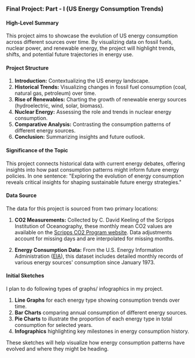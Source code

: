 ### Final Project: Part - I (US Energy Consumption Trends)

#### High-Level Summary
This project aims to showcase the evolution of US energy consumption across different sources over time. By visualizing data on fossil fuels, nuclear power, and renewable energy, the project will highlight trends, shifts, and potential future trajectories in energy use.

#### Project Structure
1. **Introduction:** Contextualizing the US energy landscape.
2. **Historical Trends:** Visualizing changes in fossil fuel consumption (coal, natural gas, petroleum) over time.
3. **Rise of Renewables:** Charting the growth of renewable energy sources (hydroelectric, wind, solar, biomass).
4. **Nuclear Energy:** Assessing the role and trends in nuclear energy consumption.
5. **Comparative Analysis:** Contrasting the consumption patterns of different energy sources.
6. **Conclusion:** Summarizing insights and future outlook.

#### Significance of the Topic
This project connects historical data with current energy debates, offering insights into how past consumption patterns might inform future energy policies. In one sentence: "Exploring the evolution of energy consumption reveals critical insights for shaping sustainable future energy strategies."

#### Data Source
The data for this project is sourced from two primary locations:

1. **CO2 Measurements:** Collected by C. David Keeling of the Scripps Institution of Oceanography, these monthly mean CO2 values are available on the [Scripps CO2 Program website](http://scrippsco2.ucsd.edu/data/atmospheric_co2). Data adjustments account for missing days and are interpolated for missing months.

2. **Energy Consumption Data:** From the U.S. Energy Information Administration ([EIA](https://www.eia.gov/totalenergy/data/monthly/dataunits.php)), this dataset includes detailed monthly records of various energy sources' consumption since January 1973.

#### Initial Sketches
I plan to do following types of graphs/ infographics in my project.

1. **Line Graphs** for each energy type showing consumption trends over time.
2. **Bar Charts** comparing annual consumption of different energy sources.
3. **Pie Charts** to illustrate the proportion of each energy type in total consumption for selected years.
4. **Infographics** highlighting key milestones in energy consumption history.

These sketches will help visualize how energy consumption patterns have evolved and where they might be heading.

